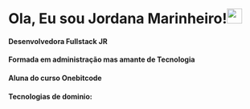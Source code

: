 <h1> Ola, Eu sou Jordana Marinheiro!<img src="https://raw.githubusercontent.com/kaueMarques/kaueMarques/master/hi.gif" width="30px"></h1>
<h4>Desenvolvedora Fullstack JR</h4>
<h4>Formada em administração mas amante de Tecnologia</h4>
<h4>Aluna do curso Onebitcode</h4>
<h4>Tecnologias  de dominio:</h4>
